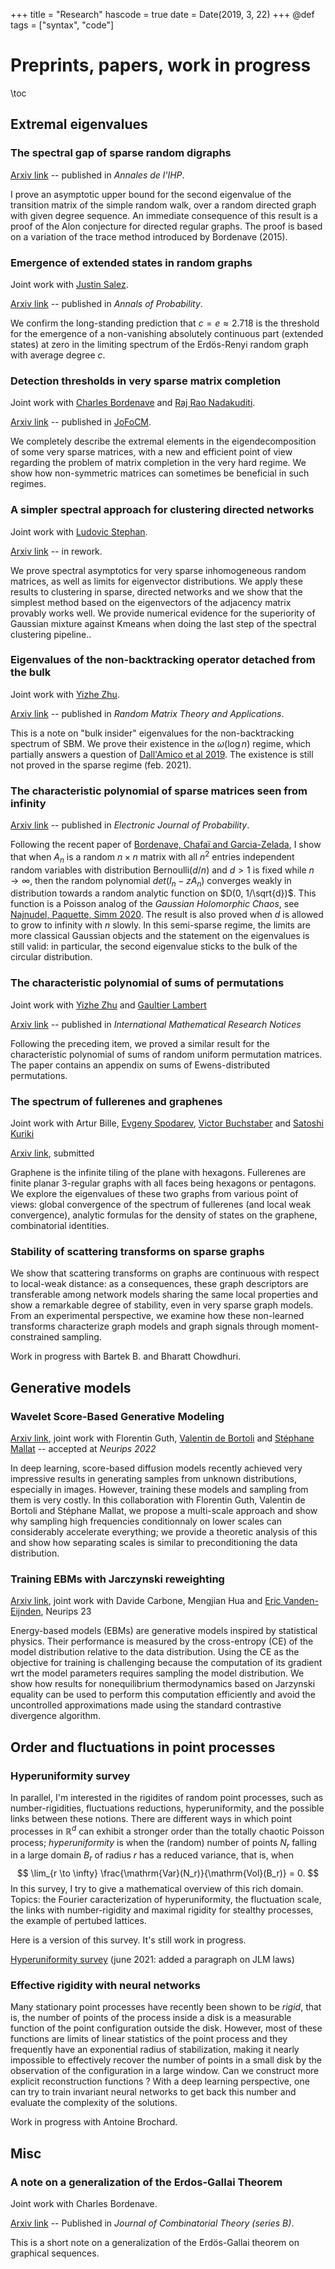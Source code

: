 +++
title = "Research"
hascode = true
date = Date(2019, 3, 22)
+++
@def tags = ["syntax", "code"]

# Preprints, papers, work in progress

\toc



## Extremal eigenvalues


### The spectral gap of sparse random digraphs 

[Arxiv link](https://arxiv.org/abs/1708.00530) -- published in *Annales de l'IHP*. 

I prove an asymptotic upper bound for the second eigenvalue of the transition matrix of the simple random walk, over a random directed graph with given degree sequence. An immediate consequence of this result is a proof of the Alon conjecture for directed regular graphs. The proof is based on a variation of the trace method introduced by Bordenave (2015). 

### Emergence of extended states in random graphs

Joint work with [Justin Salez](https://www.ceremade.dauphine.fr/~salez/). 

[Arxiv link](https://arxiv.org/abs/1809.07587) -- published in *Annals of Probability*. 

We confirm the long-standing prediction that $c=e \approx 2.718$ is the threshold for the emergence of a non-vanishing absolutely continuous part (extended states) at zero in the limiting spectrum of the Erdös-Renyi random graph with average degree $c$.

### Detection thresholds in very sparse matrix completion

Joint work with [Charles Bordenave](http://www.i2m.univ-amu.fr/perso/charles.bordenave/start) and [Raj Rao Nadakuditi](https://web.eecs.umich.edu/~rajnrao/). 

[Arxiv link](https://arxiv.org/abs/2005.06062) -- published in [JoFoCM](https://www.springer.com/journal/10208).  

We completely describe the extremal elements in the eigendecomposition of some very sparse matrices, with a new and efficient point of view regarding the problem of matrix completion in the very hard regime. We show how non-symmetric matrices can sometimes be beneficial in such regimes.


### A simpler spectral approach for clustering directed networks

Joint work with [Ludovic Stephan](https://www.lstephan.fr/).

 [Arxiv link](https://arxiv.org/abs/2102.03188) -- in rework. 

 We prove spectral asymptotics for very sparse inhomogeneous random matrices, as well as limits for eigenvector distributions. We apply these results to clustering in sparse, directed networks and we show that the simplest method based on the eigenvectors of the adjacency matrix provably works well. We provide numerical evidence for the superiority of Gaussian mixture against Kmeans when doing the last step of the spectral clustering pipeline.. 



### Eigenvalues of the non-backtracking operator detached from the bulk

Joint work with [Yizhe Zhu](https://sites.google.com/uci.edu/yizhezhu). 

[Arxiv link](https://arxiv.org/abs/1907.05603) -- published in *Random Matrix Theory and Applications*.

This is a note on "bulk insider" eigenvalues for the non-backtracking spectrum of SBM. We prove their existence in the $\omega(\log n)$ regime, which partially answers a question of [Dall'Amico et al 2019](https://arxiv.org/abs/1901.09715). The existence is still not proved in the sparse regime (feb. 2021).

 
### The characteristic polynomial of sparse matrices seen from infinity

[Arxiv link](https://arxiv.org/abs/2106.00593) -- published in *Electronic Journal of Probability*. 

Following the recent paper of [Bordenave, Chafaï and Garcia-Zelada](https://arxiv.org/pdf/2012.05602.pdf), I show that when $A_n$ is a random $n\times n$ matrix with all $n^2$ entries independent random variables with distribution $\mathrm{Bernoulli}(d/n)$ and $d>1$ is fixed while $n \to \infty$, then the random polynomial $det(I_n - zA_n)$ converges weakly in distribution towards a random analytic function on $D(0, 1/\sqrt{d})$. This function is a Poisson analog of the *Gaussian Holomorphic Chaos*, see [Najnudel, Paquette, Simm 2020](https://arxiv.org/pdf/2011.01823.pdf).  The result is also proved when $d$ is allowed to grow to infinity with $n$ slowly. In this semi-sparse regime, the limits are more classical Gaussian objects and the statement on the eigenvalues is still valid: in particular, the second eigenvalue sticks to the bulk of the circular distribution. 

### The characteristic polynomial of sums of permutations

Joint work with [Yizhe Zhu](https://sites.google.com/uci.edu/yizhezhu) and [Gaultier Lambert](http://user.math.uzh.ch/gaultier/) 

[Arxiv link](https://arxiv.org/abs/2204.00524) -- published in *International Mathematical Research Notices*

Following the preceding item, we proved a similar result for the characteristic polynomial of sums of random uniform permutation matrices. The paper contains an appendix on sums of Ewens-distributed permutations. 

### The spectrum of fullerenes and graphenes

Joint work with Artur Bille, [Evgeny Spodarev](https://www.uni-ulm.de/en/mawi/institute-of-stochastics/staff/staff/evgeny-spodarev/), [Victor Buchstaber](https://en.wikipedia.org/wiki/Victor_Buchstaber) and [Satoshi Kuriki](https://www.ism.ac.jp/~kuriki/)

[Arxiv link](https://arxiv.org/abs/2306.01462), submitted

Graphene is the infinite tiling of the plane with hexagons. Fullerenes are finite planar 3-regular graphs with all faces being hexagons or pentagons. We explore the eigenvalues of these two graphs from various point of views: global convergence of the spectrum of fullerenes (and local weak convergence), analytic formulas for the density of states on the graphene, combinatorial identities. 

### Stability of scattering transforms on sparse graphs

We show that scattering transforms on graphs are continuous with respect to local-weak distance: as a consequences, these graph descriptors are transferable among network models sharing the same local properties and show a remarkable degree of stability, even in very sparse graph models. From an experimental perspective, we examine how these non-learned transforms characterize graph models and graph signals through moment-constrained sampling. 

Work in progress with Bartek B. and Bharatt Chowdhuri. 


## Generative models

### Wavelet Score-Based Generative Modeling

[Arxiv link](https://arxiv.org/abs/2208.05003), joint work with Florentin Guth, [Valentin de Bortoli](https://vdeborto.github.io/) and [Stéphane Mallat](https://www.di.ens.fr/~mallat/) -- accepted at *Neurips 2022*

In deep learning, score-based diffusion models recently achieved very impressive results in generating samples from unknown distributions, especially in images. However, training these models and sampling from them is very costly. In this collaboration with Florentin Guth, Valentin de Bortoli and Stéphane Mallat, we propose a multi-scale approach and show why sampling high frequencies conditionnaly on lower scales can considerably accelerate everything; we provide a theoretic analysis of this and show how separating scales is similar to preconditioning the data distribution. 

### Training EBMs with Jarczynski reweighting

[Arxiv link](https://arxiv.org/abs/2305.19414), joint work with Davide Carbone, Mengjian Hua and [Eric Vanden-Eijnden](https://wp.nyu.edu/courantinstituteofmathematicalsciences-eve2/), Neurips 23

Energy-based models (EBMs) are generative models inspired by statistical physics. Their performance is measured by the cross-entropy (CE) of the model distribution relative to the data distribution. Using the CE as the objective for training is challenging because the computation of its gradient wrt the model parameters requires sampling the model distribution. We show how results for nonequilibrium thermodynamics based on Jarzynski equality can be used to perform this computation efficiently and avoid the uncontrolled approximations made using the standard contrastive divergence algorithm. 

## Order and fluctuations in point processes

### Hyperuniformity survey

In parallel, I'm interested in the rigidites of random point processes, such as number-rigidities, fluctuations reductions, hyperuniformity, and the possible links between these notions. There are different ways in which point processes in $\mathbb{R}^d$ can exhibit a stronger order than the totally chaotic Poisson process; *hyperuniformity* is when the (random) number of points $N_r$ falling in a large domain $B_r$ of radius $r$ has a reduced variance, that is, when 
$$ \lim_{r \to \infty} \frac{\mathrm{Var}(N_r)}{\mathrm{Vol}(B_r)} = 0. $$ 
In this survey, I try to give a mathematical overview of this rich domain. Topics: the Fourier caracterization of hyperuniformity, the fluctuation scale, the links with number-rigidity and maximal rigidity for stealthy processes, the example of pertubed lattices. 

Here is a version of this survey. It's still work in progress.

[Hyperuniformity survey](/assets/survey_hyperuniformity.pdf) (june 2021: added a paragraph on JLM laws)



### Effective rigidity with neural networks

Many stationary point processes have recently been shown to be *rigid*, that is, the number of points of the process inside a disk is a measurable function of the point configuration outside the disk. However, most of these functions are limits of linear statistics of the point process and they frequently have an exponential radius of stabilization, making it nearly impossible to effectively recover the number of points in a small disk by the observation of the configuration in a large window. Can we construct more explicit reconstruction functions ? With a deep learning perspective, one can try to train invariant neural networks to get back this number and evaluate the complexity of the solutions. 

Work in progress with Antoine Brochard. 



## Misc




### A note on a generalization of the Erdos-Gallai Theorem

Joint work with Charles Bordenave. 

[Arxiv link](https://arxiv.org/abs/1712.03520)
 -- Published in *Journal of Combinatorial Theory (series B)*.

This is a short note on a generalization of the Erdös-Gallai theorem on graphical sequences.

